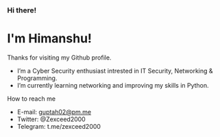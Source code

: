 ### Hi there!

# I'm Himanshu!

Thanks for visiting my Github profile.

- I’m a Cyber Security enthusiast intrested in IT Security, Networking & Programming. 
- I’m currently learning networking and improving my skills in Python.

How to reach me
- E-mail: guptah02@pm.me
- Twitter: @Zexceed2000
- Telegram: t.me/zexceed2000
